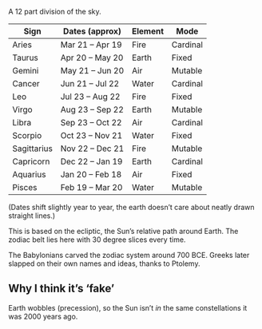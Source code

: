 A 12 part division of the sky.

|Sign|Dates (approx)|Element|Mode|
|---|---|---|---|
|Aries|Mar 21 – Apr 19|Fire|Cardinal|
|Taurus|Apr 20 – May 20|Earth|Fixed|
|Gemini|May 21 – Jun 20|Air|Mutable|
|Cancer|Jun 21 – Jul 22|Water|Cardinal|
|Leo|Jul 23 – Aug 22|Fire|Fixed|
|Virgo|Aug 23 – Sep 22|Earth|Mutable|
|Libra|Sep 23 – Oct 22|Air|Cardinal|
|Scorpio|Oct 23 – Nov 21|Water|Fixed|
|Sagittarius|Nov 22 – Dec 21|Fire|Mutable|
|Capricorn|Dec 22 – Jan 19|Earth|Cardinal|
|Aquarius|Jan 20 – Feb 18|Air|Fixed|
|Pisces|Feb 19 – Mar 20|Water|Mutable|
(Dates shift slightly year to year, the earth doesn’t care about neatly drawn straight lines.)

This is based on the ecliptic, the Sun’s relative path around Earth. The zodiac belt lies here with 30 degree slices every time.

The Babylonians carved the zodiac system around 700 BCE. Greeks later slapped on their own names and ideas, thanks to Ptolemy.

## Why I think it’s ‘fake’

Earth wobbles (precession), so the Sun isn’t *in* the same constellations it was 2000 years ago.